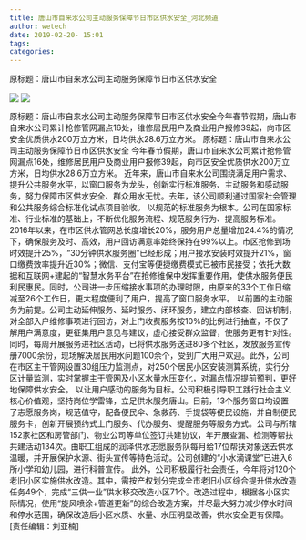 ```yaml
---
title: 唐山市自来水公司主动服务保障节日市区供水安全_河北频道
author: wetech
date: 2019-02-20- 15:01
tags: 
categories: 
---
```

原标题：唐山市自来水公司主动服务保障节日市区供水安全
<!-- more -->
                
<img align="center" border="0" src="http://p1.ifengimg.com/fck/2019_08/41312117e5a84d0_w750_h498.jpg" />
                
<img align="center" border="0" src="http://p2.ifengimg.com/a/2016/0810/204c433878d5cf9size1_w16_h16.png" />
            
原标题：唐山市自来水公司主动服务保障节日市区供水安全今年春节假期，唐山市自来水公司累计抢修管网漏点16处，维修居民用户及商业用户报修39起，向市区安全优质供水200万立方米，日均供水28.6万立方米。
原标题：唐山市自来水公司主动服务保障节日市区供水安全
今年春节假期，唐山市自来水公司累计抢修管网漏点16处，维修居民用户及商业用户报修39起，向市区安全优质供水200万立方米，日均供水28.6万立方米。
近年来，唐山市自来水公司围绕满足用户需求、提升公共服务水平，以窗口服务为龙头，创新实行标准服务、主动服务和感动服务，努力保障市区供水安全、群众用水无忧。去年，该公司顺利通过国家社会管理和公共服务综合标准化试点项目验收。
以规范的标准服务为根本。公司在国家标准、行业标准的基础上，不断优化服务流程、规范服务行为、提高服务标准。2016年以来，在市区供水管网总长度增长20%，服务用户总量增加24.4%的情况下，确保服务及时、高效，用户回访满意率始终保持在99%以上。市区抢修到场时效提升25%，“30分钟供水服务圈”已经形成；用户接水安装时效提升21%，窗口缴费效率提升近30%；微信、支付宝等便捷缴费模式已被市民接受；依托大数据和互联网+建起的“智慧水务平台”在抢修维保中发挥重要作用，使供水服务便民利民惠民。同时，公司进一步压缩接水事项的办理时限，由原来的33个工作日缩减至26个工作日，更大程度便利了用户，提高了窗口服务水平。
以前置的主动服务为前提。公司主动延伸服务、延时服务、闭环服务，建立内部核查、回访机制，对全部入户维修事项进行回访，对上门收费服务按10%的比例进行抽查，不仅了解用户满意度，更征集用户意见与建议，虚心接受群众监督，使服务更有针对性。同时，每周开展服务进社区活动，已将供水服务送进80多个社区，发放服务宣传册7000余份，现场解决居民用水问题100余个，受到广大用户欢迎。此外，公司在市区主干管网设置30组压力监测点，对250个居民小区安装测算系统，实行分区计量监测，实时掌握主干管网及小区水量水压变化，对漏点情况提前预判，更好地保障供水安全。
以让用户感动的服务为目标。公司积极引导职工践行社会主义核心价值观，坚持岗位学雷锋，立足供水服务唐山。目前，13个服务窗口均设置了志愿服务岗，规范值守，配备便民伞、急救药、手提袋等便民设施，并自制便民服务卡，创新开展预约式上门服务、代办服务、提醒服务等服务方式。公司与所辖152家社区和房管部门、物业公司等单位签订共建协议，年开展查漏、检测等帮扶共建活动134次。由职工组成的润泽供水志愿服务队每月给17位帮扶对象送去供水温暖，并开展保护水源、街头宣传等特色活动。公司创建的“小水滴课堂”已进入6所小学和幼儿园，进行科普宣传。
此外，公司积极履行社会责任，今年将对120个老旧小区实施供水改造。其中，需按产权划分完成全市老旧小区综合提升供水改造任务49个，完成“三供一业”供水移交改造小区71个。改造过程中，根据各小区实际情况，使用“旋风喷涂+管道更新”的综合改造方案，并尽最大努力减少停水时间和停水范围，确保改造后小区水质、水量、水压明显改善，供水安全更有保障。
[责任编辑：刘亚楠]
            
